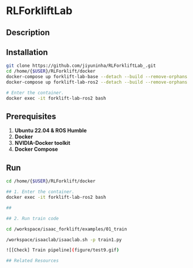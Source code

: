 # RLForkliftLab

## Description

## Installation

```bash
git clone https://github.com/jiyuninha/RLForkliftLab_.git
cd /home/{$USER}/RLForklift/docker
docker-compose up forklift-lab-base --detach --build --remove-orphans
docker-compose up forklift-lab-ros2 --detach --build --remove-orphans

# Enter the container.
docker exec -it forklift-lab-ros2 bash
```

## Prerequisites

1. **Ubuntu 22.04 & ROS Humble**
2. **Docker**
3. **NVIDIA-Docker toolkit**
4. **Docker Compose**

## Run

```bash
cd /home/{$USER}/RLForklift/docker

## 1. Enter the container.
docker exec -it forklift-lab-ros2 bash

## 

## 2. Run train code

cd /workspace/isaac_forklift/examples/01_train

/workspace/isaaclab/isaaclab.sh -p train1.py 

![[Check] Train pipeline](figure/test9.gif)

## Related Resources
